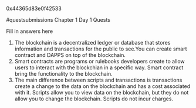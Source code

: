 0x44365d83e0f42533

#questsubmissions
Chapter 1 Day 1 Quests

Fill in answers here
1) The blockchain is a decentralized ledger or database that stores information and transactions for the public to see.You can create smart contract and DAPPS on top of the blockchain. 
2) Smart contracts are programs or rulebooks developers create to allow users to interact with the blockchian in a specific way. Smart contract bring the functionality to the blockchain. 
3) The main difference between scripts and transactions is transactions create a change to the data on the blockchain and has a cost associated with it. Scripts allow you to view data on the blockchain, but they do not allow you to change the blockchain. Scripts do not incur charges. 

